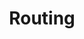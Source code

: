 ---
layout: pattern.njk
key: routing-maps_fr
title: Routing
parent: components-maps_fr
image: maps/overview/routing.webp
keywords: routing
order: 40
availablelanguages: 
    - de
---